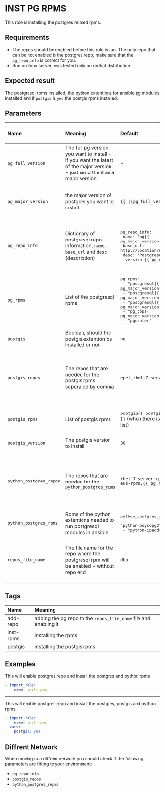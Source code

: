 # INST PG RPMS
This role is installing the postgres related rpms.

## Requirements

- The repos should be enabled before this role is run. The only repo that can be not enabled is the postgres repo, make sure that the `pg_repo_info` is correct for you.
- Run on linux server, was tested only on redhat distribution.

## Expected result
The postgresql rpms installed, the python extentions for ansible pg modules installed and if `postgis` is `yes` the postgis rpms installed.

## Parameters

| Name | Meaning | Default | Default definition location | Use cases that required overwrite |
|:---|:---|:---|:---|:---|
| `pg_full_version` | The full pg version you want to install - if you want the latest of the major version - just send the it as a major version | - | - | This is a **MUST** parameter |
| `pg_major_version` | the major version of postgres you want to install | `{{ ((pg_full_version\|string).split('.'))[0] }}` | vars | You should not overwrite this parameter, you should send the `pg_full_version` parameter instead |
| `pg_repo_info` | Dictionary of postgresql repo information, `name`, `base_url` and `desc` (description) | <pre>pg_repo_info: <br>  name: "pg{{ pg_major_version }}" <br>  base_url: http://location/of/repo/dependes/on/network <br>  desc: "Postgresql Repo - version {{ pg_major_version }}" <br></pre> | vars | when you want diffrent repo - most likly on diffrent network (in a diffrent network you can change in the code or overwrite the parameter) |
| `pg_rpms` | List of the postgresql rpms | <pre>pg_rpms: <br>  - "postgresql{{ pg_major_version }}-libs-{{ pg_full_version }}" <br>  - "postgresql{{ pg_major_version }}-server-{{ pg_full_version }}" <br>  - "postgresql{{ pg_major_version }}-contrib-{{ pg_full_version }}" <br>  - "pg_top{{ pg_major_version }}" <br>  - "pgcenter" <br></pre> | vars | when you want diffrent postgres rpms - probably never, because if the rpms you want changed you probably should change the code itself | 
| `postgis` | Boolean, should the postgis extention be installed or not | `no` | defaults | when you want postgis extention rpms |
| `postgis_repos` | The repos that are needed for the postgis rpms seperated by comma | `epel,rhel-7-server-rpms,{{ pg_repo_info.name }}` | vars | when you need diffrent repos for the postgis rpms - most likly on diffrent network (in a diffrent network you can change in the code or overwrite the parameter) |
| `postgis_rpms` | List of postgis rpms | `postgis{{ postgis_version }}_{{ pg_major_version }}` (when there is only one rpm it is ok its not as a list) | vars | When you want diffrent rpm for postgis - probably never |  
| `postgis_version` | The postgis version to install | `30` | defaults | when you want diffrent postgis version |
| `python_postgres_repos` | The repos that are needed for the `python_postgres_rpms` | `rhel-7-server-rpms,epel,rhui-rhel-7-server-rhui-eus-rpms,{{ pg_repo_info.name }}` | vars | when you need diffrent repos for the `python_postgres_rpms` - most likly on diffrent network (in a diffrent network you can change in the code or overwrite the parameter) |
| `python_postgres_rpms` | Rpms of the python extentions needed to run postgresql modules in ansible | <pre>python_postgres_rpms: <br>  - "python-psycopg2" <br>  - "python-ipaddress" <br></pre> | vars | you should not overwrite this, if you need extra module add it to the code |
| `repos_file_name` | The file name for the repo where the postgresql rpm will be enabled - without repo end | `dba` | defaults | When you want diffrent file for this repo, note that the pg repo (as in `pg_repo_info`) need to not be defined in other repo files |

## Tags

| Name | Meaning |
|:---|:---|
| add-repo | adding the pg repo to the `repos_file_name` file and enabling it |
| inst-rpms | installing the rpms |
| postgis | installing the postgis rpms |

## Examples 

This will enable postgres repo and install the postgres and python rpms 
```yaml
- import_role:
    name: inst-rpms
```
---

This will enable postgres repo and install the postgres, postgis and python rpms
```yaml
- import_role:
    name: inst-rpms
  vars:
    postgis: yes
```

## Diffrent Network

When moving to a diffrent network you should check if the following parameters are fitting to your environment:
- `pg_repo_info`
- `postgis_repos`
- `python_postgres_repos`

